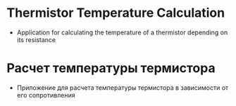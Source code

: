 # Thermistor Temperature Calculation
- Application for calculating the temperature of a thermistor depending on its resistance
# Расчет температуры термистора
- Приложение для расчета температуры термистора в зависимости от его сопротивления
